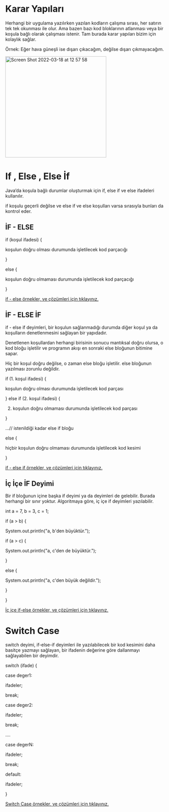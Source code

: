 # Karar Yapıları​

Herhangi bir uygulama yazılırken yazılan kodların çalışma sırası, her satırın tek tek okunması ile olur. Ama bazen bazı kod bloklarının atlanması veya bir koşula bağlı olarak çalışması istenir. Tam burada karar yapıları bizim için kolaylık sağlar.​

Örnek: Eğer hava güneşli ise dışarı çıkacağım, değilse dışarı çıkmayacağım.​

​<img width="317" alt="Screen Shot 2022-03-18 at 12 57 58" src="https://user-images.githubusercontent.com/48391281/158981823-c2071272-d94f-49f3-8ebc-9f7887dd9473.png">

# If , Else , Else İf​
Java’da koşula bağlı durumlar oluşturmak için if, else if ve else ifadeleri kullanılır.​

if koşulu geçerli değilse ve else if ve else koşulları varsa sırasıyla bunları da kontrol eder. ​

## İF - ELSE​

if (koşul ifadesi) { ​

koşulun doğru olması durumunda işletilecek kod parçacığı ​

} ​

else { ​

koşulun doğru olmaması durumunda işletilecek kod parçacığı ​

} ​

[if - else örnekler, ve çözümleri için tıklayınız.](https://github.com/nisaefendioglu/Java-Tutorial/blob/main/Hafta%202/ifElse/src/ifelse/IfElse.java)

## İF - ELSE İF​

if - else if deyimleri, bir koşulun sağlanmadığı durumda diğer koşul ya da koşulların denetlenmesini sağlayan bir yapıdadır. ​

Denetlenen koşullardan herhangi birisinin sonucu mantıksal doğru olursa, o kod bloğu işletilir ve programın akışı en sonraki else bloğunun bitimine sapar. ​

Hiç bir koşul doğru değilse, o zaman else bloğu işletilir. else bloğunun yazılması zorunlu değildir.​

if (1. koşul ifadesi) { ​

koşulun doğru olması durumunda işletilecek kod parçası ​

} else if (2. koşul ifadesi) { ​

2. koşulun doğru olmaması durumunda işletilecek kod parçası ​

}  ​

…// istenildiği kadar else if bloğu ​

else { ​

hiçbir koşulun doğru olmaması durumunda işletilecek kod kesimi ​

} ​

[if - else if örnekler, ve çözümleri için tıklayınız.](https://github.com/nisaefendioglu/Java-Tutorial/blob/main/Hafta%202/ifElseIf/src/ifelse%C4%B1f/IfElseIf.java)

## İç İçe İF Deyimi​
Bir if bloğunun içine başka if deyimi ya da deyimleri de gelebilir. Burada herhangi bir sınır yoktur. Algoritmaya göre, iç içe if deyimleri yazılabilir.​
​

int a = 7, b = 3, c = 1;​

if (a > b) { ​

System.out.println("a, b'den büyüktür."); ​

if (a > c) { ​

System.out.println("a, c'den de büyüktür."); ​

 } ​

else { ​

System.out.println("a, c'den büyük değildir."); ​

  } ​

} ​

[İç içe if-else örnekler, ve çözümleri için tıklayınız.](https://github.com/nisaefendioglu/Java-Tutorial/blob/main/Hafta%202/ic%C4%B0ce%C4%B0fElse/src/iciceifelse/Ic%C4%B0ce%C4%B0fElse.java)

# Switch Case​
switch deyimi, if-else-if deyimleri ile yazılabilecek bir kod kesimini daha basitçe yazmayı sağlayan, bir ifadenin değerine göre dallanmayı sağlayabilen bir deyimdir. ​

switch (ifade) { ​

case deger1: ​

ifadeler; ​

break; ​

case deger2: ​

ifadeler; ​

break; ​

.... ​

case degerN: ​

ifadeler; ​

break; ​

default: ​

ifadeler; ​

} ​

[Switch Case örnekler, ve çözümleri için tıklayınız.](https://github.com/nisaefendioglu/Java-Tutorial/tree/main/Hafta%202)

